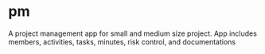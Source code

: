 # pm
A project management app for small and medium size project. App includes members, activities, tasks, minutes, risk control, and documentations
